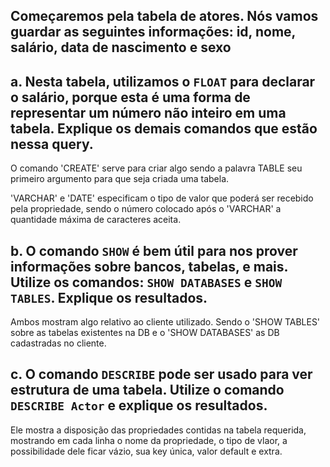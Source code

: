 ## Começaremos pela tabela de atores. Nós vamos guardar as seguintes informações: id, nome, salário, data de nascimento e sexo

## a. Nesta tabela, utilizamos o `FLOAT` para declarar o salário, porque esta é uma forma de representar um número não inteiro em uma tabela. Explique os demais comandos que estão nessa query.

O comando 'CREATE' serve para criar algo sendo a palavra TABLE seu primeiro argumento para que seja criada uma tabela.

'VARCHAR' e 'DATE' especificam o tipo de valor que poderá ser recebido pela propriedade, sendo o número colocado após o 'VARCHAR' a quantidade máxima de caracteres aceita.


## b. O comando `SHOW` é bem útil para nos prover informações sobre bancos, tabelas, e mais. Utilize os comandos: `SHOW DATABASES` e `SHOW TABLES`. Explique os resultados.

Ambos mostram algo relativo ao cliente utilizado. Sendo o 'SHOW TABLES' sobre as tabelas existentes na DB e o 'SHOW DATABASES' as DB cadastradas no cliente.

## c. O comando `DESCRIBE` pode ser usado para ver estrutura de uma tabela. Utilize o comando  `DESCRIBE Actor` e explique os resultados.

Ele mostra a disposição das propriedades contidas na tabela requerida, mostrando em cada linha o nome da propriedade, o tipo de vlaor, a possibilidade dele ficar vázio, sua key única, valor default e extra.